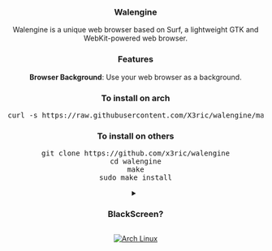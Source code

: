 <div align="center">
   
### Walengine

Walengine is a unique web browser based on Surf, a lightweight GTK and WebKit-powered web browser.

### Features

**Browser Background**: Use your web browser as a background.

### To install on arch

<pre>
curl -s https://raw.githubusercontent.com/X3ric/walengine/main/install | bash
</pre>

### To install on others

<pre>
git clone https://github.com/x3ric/walengine
cd walengine
make
sudo make install
</pre>

<details>
<summary><h3>BlackScreen?</h3></summary>

to fix add  ```alias walengine='WEBKIT_DISABLE_COMPOSITING_MODE=1 walengine'``` to your shell.

this appends in some nvidia gpu.

</details>

</p><a href="https://archlinux.org"><img alt="Arch Linux" src="https://img.shields.io/badge/Arch_Linux-1793D1?style=for-the-badge&logo=arch-linux&logoColor=D9E0EE&color=000000&labelColor=97A4E2"/></a><br>
